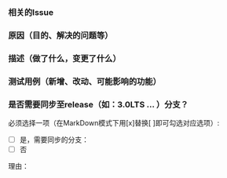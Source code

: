 ### 相关的Issue


### 原因（目的、解决的问题等）


### 描述（做了什么，变更了什么）


### 测试用例（新增、改动、可能影响的功能）


### 是否需要同步至release（如：3.0LTS ... ）分支？

必须选择一项（在MarkDown模式下用[x]替换[ ]即可勾选对应选项）:
- [ ] 是，需要同步的分支：
- [ ] 否

理由：



